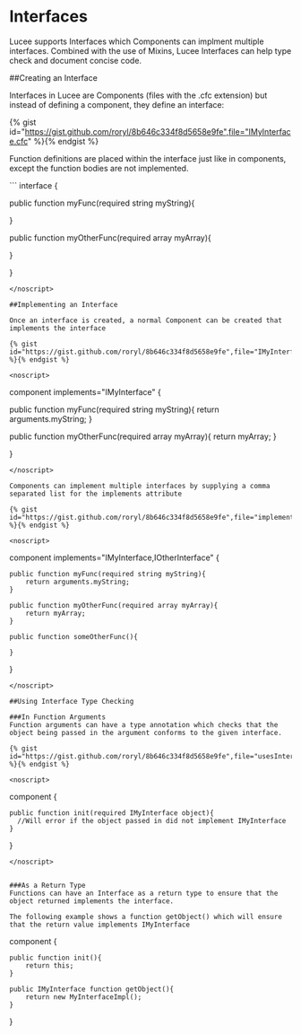 # Interfaces

Lucee supports Interfaces which Components can implment multiple interfaces. Combined with the use of Mixins, Lucee Interfaces can help type check and document concise code.

##Creating an Interface

Interfaces in Lucee are Components (files with the .cfc extension) but instead of defining a component, they define an interface:

{% gist id="https://gist.github.com/roryl/8b646c334f8d5658e9fe",file="IMyInterface.cfc" %}{% endgist %}

Function definitions are placed within the interface just like in components, except the function bodies are not implemented. 

<noscript>
```
interface {
  
  public function myFunc(required string myString){
  
  }
  
  public function myOtherFunc(required array myArray){
  
  }

}
```
</noscript>

##Implementing an Interface

Once an interface is created, a normal Component can be created that implements the interface

{% gist id="https://gist.github.com/roryl/8b646c334f8d5658e9fe",file="IMyInterfaceImpl.cfc" %}{% endgist %}

<noscript>
```
component implements="IMyInterface" {

  public function myFunc(required string myString){
    return arguments.myString;
  }
  
  public function myOtherFunc(required array myArray){
    return myArray;
  }
  
}
```
</noscript>

Components can implement multiple interfaces by supplying a comma separated list for the implements attribute

{% gist id="https://gist.github.com/roryl/8b646c334f8d5658e9fe",file="implementsMultiple.cfc" %}{% endgist %}

<noscript>
```
component implements="IMyInterface,IOtherInterface" {

	public function myFunc(required string myString){
    	return arguments.myString;
  	}
  
  	public function myOtherFunc(required array myArray){
    	return myArray;
  	}

  	public function someOtherFunc(){
		
	}
}
```
</noscript>

##Using Interface Type Checking

###In Function Arguments
Function arguments can have a type annotation which checks that the object being passed in the argument conforms to the given interface. 

{% gist id="https://gist.github.com/roryl/8b646c334f8d5658e9fe",file="usesInterface.cfc" %}{% endgist %}

<noscript>
```
component {

	public function init(required IMyInterface object){
      //Will error if the object passed in did not implement IMyInterface
	}

}
```
</noscript>


###As a Return Type
Functions can have an Interface as a return type to ensure that the object returned implements the interface.

The following example shows a function getObject() which will ensure that the return value implements IMyInterface

```
component {

	public function init(){
		return this;
	}

	public IMyInterface function getObject(){
		return new MyInterfaceImpl();
	}	

}
```

